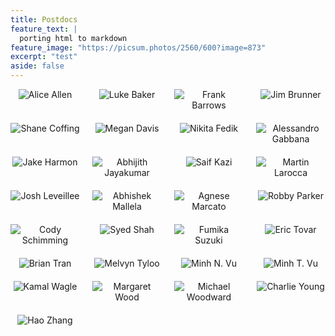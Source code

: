 ```yaml
---
title: Postdocs
feature_text: |
  porting html to markdown
feature_image: "https://picsum.photos/2560/600?image=873"
excerpt: "test"
aside: false
---
```


<style>
.container {
    max-width: 900px;
    margin: 0 auto;
}

.staff-list {
    list-style-type: none;
    padding: 0;
    margin: 0;
    display: grid;
    grid-template-columns: repeat(auto-fit, minmax(100px, 1fr));
    gap: 20px;
}

.staff-member {
    text-align: center;
}

.staff-member img {
    max-width: 100%;
    height: auto;
}
</style>

<div class="container">
    <ul class="staff-list">
        <li class="staff-member">
            <img src="{{ site.baseurl }}/assets/photos/postdocs/Allen-Alice.png" alt="Alice Allen">
        </li>
        <li class="staff-member">
            <img src="{{ site.baseurl }}/assets/photos/postdocs/Baker-Luke.png" alt="Luke Baker">
        </li>
        <li class="staff-member">
            <img src="{{ site.baseurl }}/assets/photos/postdocs/Barrows-Frank.png" alt="Frank Barrows">
        </li>
        <li class="staff-member">
            <img src="{{ site.baseurl }}/assets/photos/postdocs/Brunner-Jim.png" alt="Jim Brunner">
        </li>
        <li class="staff-member">
            <img src="{{ site.baseurl }}/assets/photos/postdocs/Coffing-Shane.png" alt="Shane Coffing">
        </li>
        <li class="staff-member">
            <img src="{{ site.baseurl }}/assets/photos/postdocs/Davis-Megan.png" alt="Megan Davis">
        </li>
        <li class="staff-member">
            <img src="{{ site.baseurl }}/assets/photos/postdocs/Fedik-Nikita.png" alt="Nikita Fedik">
        </li>
        <li class="staff-member">
            <img src="{{ site.baseurl }}/assets/photos/postdocs/Gabbana-Alessandro.png" alt="Alessandro Gabbana">
        </li>   
        <li class="staff-member">
            <img src="{{ site.baseurl }}/assets/photos/postdocs/Harmon-Jake.png" alt="Jake Harmon">
        </li>
        <li class="staff-member">
            <img src="{{ site.baseurl }}/assets/photos/postdocs/Jayakumar-Abhijith.png" alt="Abhijith Jayakumar">
        </li>
        <li class="staff-member">
            <img src="{{ site.baseurl }}/assets/photos/postdocs/Kazi-Saif.png" alt="Saif Kazi">
        </li>
        <li class="staff-member">
            <img src="{{ site.baseurl }}/assets/photos/postdocs/Larocca-Martin.png" alt="Martin Larocca">
        </li>
        <li class="staff-member">
            <img src="{{ site.baseurl }}/assets/photos/postdocs/Leveillee-Josh.png" alt="Josh Leveillee">
        </li>
        <li class="staff-member">
            <img src="{{ site.baseurl }}/assets/photos/postdocs/Mallela-Abhishek.png" alt="Abhishek Mallela">
        </li>
        <li class="staff-member">
            <img src="{{ site.baseurl }}/assets/photos/postdocs/Marcato-Agnese.png" alt="Agnese Marcato">
        </li>
        <li class="staff-member">
            <img src="{{ site.baseurl }}/assets/photos/postdocs/Parker-Robby.png" alt="Robby Parker">
        </li>   
        <li class="staff-member">
            <img src="{{ site.baseurl }}/assets/photos/postdocs/Schimming-Cody.png" alt="Cody Schimming">
        </li>
        <li class="staff-member">
            <img src="{{ site.baseurl }}/assets/photos/postdocs/Shah-Syed.png" alt="Syed Shah">
        </li>
        <li class="staff-member">
            <img src="{{ site.baseurl }}/assets/photos/postdocs/Suzuki-Fumika.png" alt="Fumika Suzuki">
        </li>
        <li class="staff-member">
            <img src="{{ site.baseurl }}/assets/photos/postdocs/Tovar-Eric.png" alt="Eric Tovar">
        </li>
        <li class="staff-member">
            <img src="{{ site.baseurl }}/assets/photos/postdocs/Tran-Brian.png" alt="Brian Tran">
        </li>
        <li class="staff-member">
            <img src="{{ site.baseurl }}/assets/photos/postdocs/Tyloo-Melvyn.png" alt="Melvyn Tyloo">
        </li>
        <li class="staff-member">
            <img src="{{ site.baseurl }}/assets/photos/postdocs/Vu-MinhN.png" alt="Minh N. Vu">
        </li>
        <li class="staff-member">
            <img src="{{ site.baseurl }}/assets/photos/postdocs/Vu-MinhT.png" alt="Minh T. Vu">
        </li>   
        <li class="staff-member">
            <img src="{{ site.baseurl }}/assets/photos/postdocs/Wagle-Kamal.png" alt="Kamal Wagle">
        </li>
        <li class="staff-member">
            <img src="{{ site.baseurl }}/assets/photos/postdocs/Wood-Margaret.png" alt="Margaret Wood">
        </li>
        <li class="staff-member">
            <img src="{{ site.baseurl }}/assets/photos/postdocs/Woodward-Michael.png" alt="Michael Woodward">
        </li>
        <li class="staff-member">
            <img src="{{ site.baseurl }}/assets/photos/postdocs/Young-Charlie.png" alt="Charlie Young">
        </li>
        <li class="staff-member">
            <img src="{{ site.baseurl }}/assets/photos/postdocs/Zhang-Hao.png" alt="Hao Zhang">
        </li>
    </ul>
</div>
